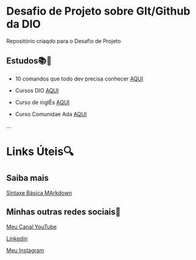 # Desafio de Projeto sobre GIt/Github da DIO
Repositório criaqdo para o Desafio de Projeto

## Estudos📚📒
- 10 comandos que todo dev precisa conhecer [AQUI](https://www.freecodecamp.org/portuguese/news/10-comandos-do-git-que-todo-desenvolvedor-deveria-conhecer/)

- Cursos DIO [AQUI](https://web.dio.me)

- Curso de inglÊs [AQUI](https://curso.mairovergara.com/login)

- Curso Comunidae Ada [AQUI](https://sso.ada.tech)

...

# Links Úteis🔍

## Saiba mais
[Sintaxe Básica MArkdown](https://www.markdownguide.org/basic-syntax/)

## Minhas outras redes sociais📱

[Meu Canal YouTube](https://www.youtube.com/channel/UCTOsSCH5FAlob54XY9UrcTA)

[Linkedin](https://www.linkedin.com/in/jefferson-joão-ab969a223/)

[Meu Instagram](https://www.instagram.com/jeff.__.l/)
